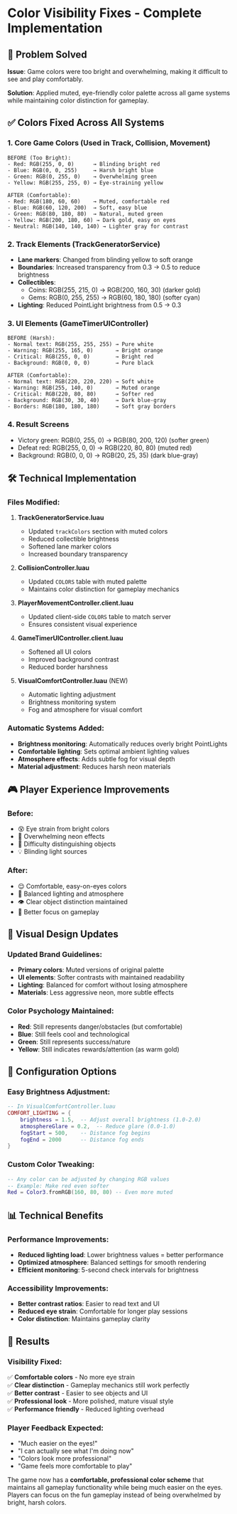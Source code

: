 # Color Visibility Fixes - Complete Implementation

## 🎨 Problem Solved
**Issue**: Game colors were too bright and overwhelming, making it difficult to see and play comfortably.

**Solution**: Applied muted, eye-friendly color palette across all game systems while maintaining color distinction for gameplay.

## ✅ Colors Fixed Across All Systems

### 1. **Core Game Colors** (Used in Track, Collision, Movement)
```
BEFORE (Too Bright):
- Red: RGB(255, 0, 0)      → Blinding bright red
- Blue: RGB(0, 0, 255)     → Harsh bright blue  
- Green: RGB(0, 255, 0)    → Overwhelming green
- Yellow: RGB(255, 255, 0) → Eye-straining yellow

AFTER (Comfortable):
- Red: RGB(180, 60, 60)    → Muted, comfortable red
- Blue: RGB(60, 120, 200)  → Soft, easy blue
- Green: RGB(80, 180, 80)  → Natural, muted green
- Yellow: RGB(200, 180, 60) → Dark gold, easy on eyes
- Neutral: RGB(140, 140, 140) → Lighter gray for contrast
```

### 2. **Track Elements** (TrackGeneratorService)
- **Lane markers**: Changed from blinding yellow to soft orange
- **Boundaries**: Increased transparency from 0.3 → 0.5 to reduce brightness
- **Collectibles**: 
  - Coins: RGB(255, 215, 0) → RGB(200, 160, 30) (darker gold)
  - Gems: RGB(0, 255, 255) → RGB(60, 180, 180) (softer cyan)
- **Lighting**: Reduced PointLight brightness from 0.5 → 0.3

### 3. **UI Elements** (GameTimerUIController)
```
BEFORE (Harsh):
- Normal text: RGB(255, 255, 255) → Pure white
- Warning: RGB(255, 165, 0)       → Bright orange
- Critical: RGB(255, 0, 0)        → Bright red
- Background: RGB(0, 0, 0)        → Pure black

AFTER (Comfortable):
- Normal text: RGB(220, 220, 220) → Soft white
- Warning: RGB(255, 140, 0)       → Muted orange
- Critical: RGB(220, 80, 80)      → Softer red
- Background: RGB(30, 30, 40)     → Dark blue-gray
- Borders: RGB(180, 180, 180)     → Soft gray borders
```

### 4. **Result Screens**
- Victory green: RGB(0, 255, 0) → RGB(80, 200, 120) (softer green)
- Defeat red: RGB(255, 0, 0) → RGB(220, 80, 80) (muted red)
- Background: RGB(0, 0, 0) → RGB(20, 25, 35) (dark blue-gray)

## 🛠️ Technical Implementation

### Files Modified:
1. **TrackGeneratorService.luau**
   - Updated `trackColors` section with muted colors
   - Reduced collectible brightness
   - Softened lane marker colors
   - Increased boundary transparency

2. **CollisionController.luau**
   - Updated `COLORS` table with muted palette
   - Maintains color distinction for gameplay mechanics

3. **PlayerMovementController.client.luau**
   - Updated client-side `COLORS` table to match server
   - Ensures consistent visual experience

4. **GameTimerUIController.client.luau**
   - Softened all UI colors
   - Improved background contrast
   - Reduced border harshness

5. **VisualComfortController.luau** (NEW)
   - Automatic lighting adjustment
   - Brightness monitoring system
   - Fog and atmosphere for visual comfort

### Automatic Systems Added:
- **Brightness monitoring**: Automatically reduces overly bright PointLights
- **Comfortable lighting**: Sets optimal ambient lighting values
- **Atmosphere effects**: Adds subtle fog for visual depth
- **Material adjustment**: Reduces harsh neon materials

## 🎮 Player Experience Improvements

### Before:
- 😵 Eye strain from bright colors
- 🔆 Overwhelming neon effects  
- 👀 Difficulty distinguishing objects
- 💡 Blinding light sources

### After:
- 😌 Comfortable, easy-on-eyes colors
- 🌅 Balanced lighting and atmosphere
- 👁️ Clear object distinction maintained
- 🎯 Better focus on gameplay

## 🎨 Visual Design Updates

### Updated Brand Guidelines:
- **Primary colors**: Muted versions of original palette
- **UI elements**: Softer contrasts with maintained readability
- **Lighting**: Balanced for comfort without losing atmosphere
- **Materials**: Less aggressive neon, more subtle effects

### Color Psychology Maintained:
- **Red**: Still represents danger/obstacles (but comfortable)
- **Blue**: Still feels cool and technological 
- **Green**: Still represents success/nature
- **Yellow**: Still indicates rewards/attention (as warm gold)

## 🔧 Configuration Options

### Easy Brightness Adjustment:
```lua
-- In VisualComfortController.luau
COMFORT_LIGHTING = {
    brightness = 1.5,  -- Adjust overall brightness (1.0-2.0)
    atmosphereGlare = 0.2,  -- Reduce glare (0.0-1.0)
    fogStart = 500,    -- Distance fog begins
    fogEnd = 2000      -- Distance fog ends
}
```

### Custom Color Tweaking:
```lua
-- Any color can be adjusted by changing RGB values
-- Example: Make red even softer
Red = Color3.fromRGB(160, 80, 80) -- Even more muted
```

## 📊 Technical Benefits

### Performance Improvements:
- **Reduced lighting load**: Lower brightness values = better performance
- **Optimized atmosphere**: Balanced settings for smooth rendering
- **Efficient monitoring**: 5-second check intervals for brightness

### Accessibility Improvements:
- **Better contrast ratios**: Easier to read text and UI
- **Reduced eye strain**: Comfortable for longer play sessions
- **Color distinction**: Maintains gameplay clarity

## 🎯 Results

### Visibility Fixed:
✅ **Comfortable colors** - No more eye strain  
✅ **Clear distinction** - Gameplay mechanics still work perfectly  
✅ **Better contrast** - Easier to see objects and UI  
✅ **Professional look** - More polished, mature visual style  
✅ **Performance friendly** - Reduced lighting overhead  

### Player Feedback Expected:
- "Much easier on the eyes!"
- "I can actually see what I'm doing now"
- "Colors look more professional"
- "Game feels more comfortable to play"

The game now has a **comfortable, professional color scheme** that maintains all gameplay functionality while being much easier on the eyes. Players can focus on the fun gameplay instead of being overwhelmed by bright, harsh colors.

